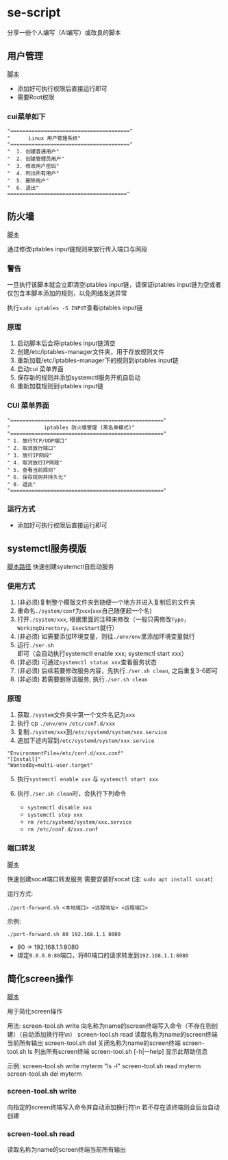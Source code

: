 # se-script
分享一些个人编写（AI编写）或改良的脚本

## 用户管理
[脚本](./linux-user-manager/user-manager.sh)

- 添加好可执行权限后直接运行即可
- 需要Root权限

### cui菜单如下
```
"======================================="
"      Linux 用户管理系统"
"======================================="
"  1. 创建普通用户"
"  2. 创建管理员用户"
"  3. 修改用户密码"
"  4. 列出所有用户"
"  5. 删除用户"
"  6. 退出"
======================================="
```

## 防火墙
[脚本](./linux-firewall/firewall-cui.sh)

通过修改iptables input链规则来放行传入端口与网段

### 警告
一旦执行该脚本就会立即清空iptables input链，请保证iptables input链为空或者仅包含本脚本添加的规则，以免网络发送异常

执行`sudo iptables -S INPUT`查看iptables input链

### 原理
1. 启动脚本后会将iptables input链清空
2. 创建/etc/iptables-manager文件夹，用于存放规则文件
3. 重新加载/etc/iptables-manager下的规则到iptables input链
4. 启动cui 菜单界面
5. 保存新的规则并添加systemctl服务开机自启动
6. 重新加载规则到iptables input链

### CUI 菜单界面

```
"=================================================="
"           iptables 防火墙管理 (黑名单模式)"
"=================================================="
" 1. 放行TCP/UDP端口"
" 2. 取消放行端口"
" 3. 放行IP网段"
" 4. 取消放行IP网段"
" 5. 查看当前规则"
" 6. 保存规则并持久化"
" 0. 退出"
"=================================================="
```

### 运行方式
- 添加好可执行权限后直接运行即可

## systemctl服务模版
[脚本路径](./systemctl-service-template)
快速创建systemctl自启动服务

### 使用方式
1. (非必须)复制整个模版文件夹到随便一个地方并进入复制后的文件夹
2. 重命名`./system/conf`为`xxx`(`xxx`自己随便起一个名)
3. 打开`./system/xxx`, 根据里面的注释来修改（一般只需修改`Type`，`WorkingDirectory`，`ExecStart`就行）
4. (非必须) 如需要添加环境变量，则往`./env/env`里添加环境变量就行
5. 运行`./ser.sh`即可（会自动执行systemctl enable xxx; systemctl start xxx）
6. (非必须) 可通过`systemctl status xxx`查看服务状态
7. (非必须) 后续若要修改服务内容，先执行`./ser.sh clean`, 之后重复3-6即可
8. (非必须) 若需要删除该服务, 执行`./ser.sh clean`

### 原理
1. 获取`./system`文件夹中第一个文件名记为`xxx`
2. 执行 cp `./env/env` `/etc/conf.d/xxx`
3. 复制`./system/xxx`到`/etc/systemd/system/xxx.service`
4. 追加下述内容到`/etc/systemd/system/xxx.service`
```
"EnvironmentFile=/etc/conf.d/xxx.conf"
"[Install]"
"WantedBy=multi-user.target"
```
5. 执行`systemctl enable xxx` 与 `systemctl start xxx`

6. 执行`./ser.sh clean`时，会执行下列命令
    - `systemctl disable xxx`
    - `systemctl stop xxx`
    - `rm /etc/systemd/system/xxx.service`
    - `rm /etc/conf.d/xxx.conf`

### 端口转发

[脚本](./linux-socat-forward/port-forward.sh)

快速创建socat端口转发服务
需要安装好socat (注: `sudo apt install socat`)

运行方式:

`./port-forward.sh <本地端口> <远程地址> <远程端口>`

示例:

`./port-forward.sh 80 192.168.1.1 8080`
- 80 -> 192.168.1.1:8080
- 绑定`0.0.0.0:80`端口，将80端口的请求转发到`192.168.1.1:8080`

## 简化screen操作
[脚本](./linux-screen-tool/screen-tool.sh)

用于简化screen操作

用法:
  screen-tool.sh write <name> <command>  向名称为name的screen终端写入命令（不存在则创建）（自动添加换行符\n）
  screen-tool.sh read <name>             读取名称为name的screen终端当前所有输出
  screen-tool.sh del <name>              关闭名称为name的screen终端
  screen-tool.sh ls                      列出所有screen终端
  screen-tool.sh [-h|--help]             显示此帮助信息

示例:
  screen-tool.sh write myterm "ls -l"
  screen-tool.sh read myterm
  screen-tool.sh del myterm


### screen-tool.sh write
向指定的screen终端写入命令并自动添加换行符\n 若不存在该终端则会后台自动创建

### screen-tool.sh read
读取名称为name的screen终端当前所有输出


